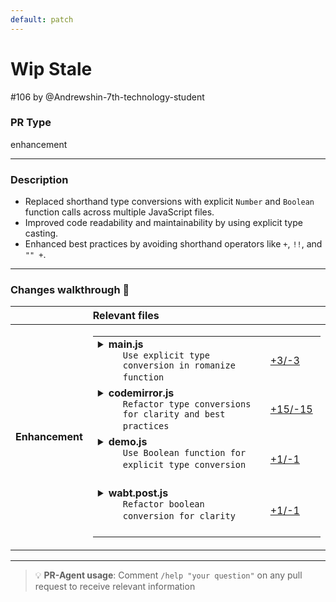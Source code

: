 ```yaml
---
default: patch
---
```


# Wip Stale

#106 by @Andrewshin-7th-technology-student

### **PR Type**
enhancement


___

### **Description**
- Replaced shorthand type conversions with explicit `Number` and `Boolean` function calls across multiple JavaScript files.
- Improved code readability and maintainability by using explicit type casting.
- Enhanced best practices by avoiding shorthand operators like `+`, `!!`, and `"" +`.



___



### **Changes walkthrough** 📝
<table><thead><tr><th></th><th align="left">Relevant files</th></tr></thead><tbody><tr><td><strong>Enhancement</strong></td><td><table>
<tr>
  <td>
    <details>
      <summary><strong>main.js</strong><dd><code>Use explicit type conversion in romanize function</code>&nbsp; &nbsp; &nbsp; &nbsp; &nbsp; &nbsp; &nbsp; &nbsp; </dd></summary>
<hr>

.devcontainer/main.js

<li>Replaced shorthand type conversion with <code>Number</code> function.<br> <li> Improved code readability by using explicit type casting.<br>


</details>


  </td>
  <td><a href="https://github.com/Andrewshin-7th-technology-student/build-CI/pull/106/files#diff-424aa571369976b0bd9d029b1ba8408bac5061b42ea63e433f7cf9263dcc16f3">+3/-3</a>&nbsp; &nbsp; &nbsp; </td>

</tr>                    

<tr>
  <td>
    <details>
      <summary><strong>codemirror.js</strong><dd><code>Refactor type conversions for clarity and best practices</code>&nbsp; </dd></summary>
<hr>

code/js/codemirror.js

<li>Replaced shorthand type conversions with <code>Number</code> and <code>Boolean</code> functions.<br> <li> Improved readability and maintainability of the code.<br>


</details>


  </td>
  <td><a href="https://github.com/Andrewshin-7th-technology-student/build-CI/pull/106/files#diff-930c9f644305215f93b8e62d1b2650ecd996d660e4d74f82a04f167ffcd002b7">+15/-15</a>&nbsp; </td>

</tr>                    

<tr>
  <td>
    <details>
      <summary><strong>demo.js</strong><dd><code>Use Boolean function for explicit type conversion</code>&nbsp; &nbsp; &nbsp; &nbsp; &nbsp; &nbsp; &nbsp; &nbsp; </dd></summary>
<hr>

code/js/demo.js

<li>Replaced shorthand boolean conversion with <code>Boolean</code> function.<br> <li> Enhanced readability by using explicit type casting.<br>


</details>


  </td>
  <td><a href="https://github.com/Andrewshin-7th-technology-student/build-CI/pull/106/files#diff-dffc14904d829953a716ef906a1f7cbe60c8ebac7813b2095e57e7f70fde5107">+1/-1</a>&nbsp; &nbsp; &nbsp; </td>

</tr>                    

<tr>
  <td>
    <details>
      <summary><strong>wabt.post.js</strong><dd><code>Refactor boolean conversion for clarity</code>&nbsp; &nbsp; &nbsp; &nbsp; &nbsp; &nbsp; &nbsp; &nbsp; &nbsp; &nbsp; &nbsp; &nbsp; &nbsp; &nbsp; &nbsp; &nbsp; &nbsp; &nbsp; </dd></summary>
<hr>

code/js/wabt.post.js

<li>Replaced shorthand boolean conversion with <code>Boolean</code> function.<br> <li> Improved code readability by using explicit type casting.<br>


</details>


  </td>
  <td><a href="https://github.com/Andrewshin-7th-technology-student/build-CI/pull/106/files#diff-32d4a6a7c7d7f50b22db3372ed736f5c4076a82656326a2bd9fd734b88cc1f3b">+1/-1</a>&nbsp; &nbsp; &nbsp; </td>

</tr>                    
</table></td></tr></tr></tbody></table>

___

> 💡 **PR-Agent usage**: Comment `/help "your question"` on any pull request to receive relevant information
